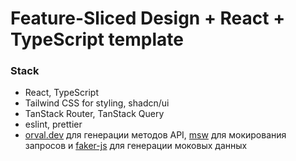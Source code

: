 # Feature-Sliced Design + React + TypeScript template

### Stack

- React, TypeScript
- Tailwind CSS for styling, shadcn/ui
- TanStack Router, TanStack Query
- eslint, prettier
- [orval.dev](https://orval.dev) для генерации методов API, [msw](https://mswjs.io) для мокирования запросов и [faker-js](https://fakerjs.dev/) для генерации моковых данных
